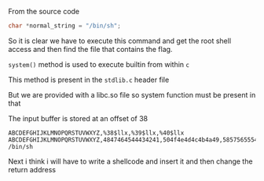 From the source code 
```c
char *normal_string = "/bin/sh";
```

So it is clear we have to execute this command and get the root shell access and then find the file that contains the flag.

`system()` method is used to execute builtin from within `c`

This method is present in the `stdlib.c` header file 

But we are provided with a libc.so file so system function must be present in that

The input buffer is stored at an offset of 38

    ABCDEFGHIJKLMNOPQRSTUVWXYZ,%38$llx,%39$llx,%40$llx
    ABCDEFGHIJKLMNOPQRSTUVWXYZ,4847464544434241,504f4e4d4c4b4a49,5857565554535251
    /bin/sh

Next i think i will have to write a shellcode and insert it and then change the return address

